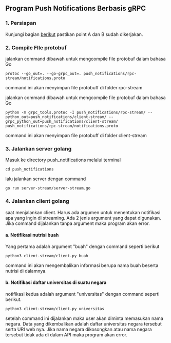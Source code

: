 ## Program Push Notifications Berbasis gRPC

 ### 1. Persiapan

Kunjungi bagian [berikut](https://github.com/Ivander112/kalkulator-grpc/blob/main/README.md) pastikan point A dan B sudah dikerjakan. 

 ### 2. Compile FIle protobuf
jalankan command dibawah untuk mengcompile file protobuf dalam bahasa Go

    protoc --go_out=. --go-grpc_out=. push_notifications/rpc-stream/notifications.proto
command ini akan menyimpan file protobuff di folder rpc-stream

jalankan command dibawah untuk mengcompile file protobuf dalam bahasa Go

    python -m grpc_tools.protoc -I push_notifications/rpc-stream/ --python_out=push_notifications/client-stream/ --grpc_python_out=push_notifications/client-stream/ push_notifications/rpc-stream/notifications.proto

command ini akan menyimpan file protobuff di folder client-stream

 ### 3. Jalankan server golang
Masuk ke directory push_notifications melalui terminal

    cd push_notifications

lalu jalankan server dengan command

    go run server-stream/server-stream.go

 ### 4. Jalankan client golang

saat menjalankan client. Harus ada argumen untuk menentukan notifikasi apa yang ingin di streaming. Ada 2  jenis argument yang dapat digunakan. Jika command dijalankan tanpa argument maka program akan error. 

 #### a. Notifikasi nutrisi buah

Yang pertama adalah argument "buah" dengan command seperti berikut

    python3 client-stream/client.py buah
    
command ini akan mengembalikan informasi berupa nama buah beserta nutrisi di dalamnya.

 #### b. Notifikasi daftar universitas di suatu negara
notifikasi kedua adalah argument "universitas" dengan command seperti berikut.

    python3 client-stream/client.py universitas
    
setelah command ini dijalankan maka user akan diminta memasukan nama negara. Data yang dikembalikan adalah daftar universitas negara tersebut serta URI web nya. Jika nama negara dikosongkan atau nama negara tersebut tidak ada di dalam API maka program akan error.